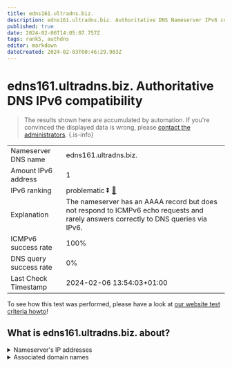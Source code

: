 ```yaml
---
title: edns161.ultradns.biz.
description: edns161.ultradns.biz. Authoritative DNS Nameserver IPv6 compatibility
published: true
date: 2024-02-06T14:05:07.757Z
tags: rank5, authdns
editor: markdown
dateCreated: 2024-02-03T00:46:29.903Z
---
```


# edns161.ultradns.biz. Authoritative DNS IPv6 compatibility

> The results shown here are accumulated by automation. If you're convinced the displayed data is wrong, please [contact the administrators](/howto/chat). 
{.is-info}




|   |   |
| - | - |
| Nameserver DNS name | edns161.ultradns.biz.
| Amount IPv6 address | 1
| IPv6 ranking | problematic :arrow_double_down: [🔗](/howto/ranking) |
| Explanation | The nameserver has an AAAA record but does not respond to ICMPv6 echo requests and rarely answers correctly to DNS queries via IPv6. |
| ICMPv6 success rate | 100%|
| DNS query success rate | 0% |
| Last Check Timestamp | 2024-02-06 13:54:03+01:00 |

To see how this test was performed, please have a look at [our website test criteria howto](/howto/testcriteria/authdns)!


## What is edns161.ultradns.biz. about?




<details>
<summary>Nameserver's IP addresses</summary>

2610:a1:1015::2a1

</details>



<details>
<summary>Associated domain names</summary>

www.broadcom.com

</details>
